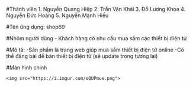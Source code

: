 #Thành viên
	1. Nguyễn Quang Hiệp
	2. Trần Văn Khải
	3. Đỗ Lương Khoa
	4. Nguyễn Đức Hoàng
	5. Nguyễn Mạnh Hiếu

	
#Tên ứng dụng: shop69

#Nhóm người dùng
	- Khách hàng có nhu cầu mua sắm các thiết bị điện tử
	
#Mô tả:
	-Sản phẩm là trang web giúp mua sắm thiết bị điện tử online
	-Có thể đăng bài để bán thiết bị điện tử (sẽ update trong tương lai)
	
#Màn hình chính

	<img src="https://i.imgur.com/sQUPmue.png">
